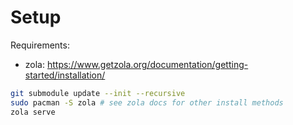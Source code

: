 # Setup

Requirements:
- zola: https://www.getzola.org/documentation/getting-started/installation/

```sh
git submodule update --init --recursive
sudo pacman -S zola # see zola docs for other install methods
zola serve
```
